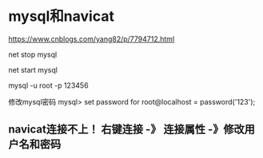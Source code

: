 # mysql和navicat

https://www.cnblogs.com/yang82/p/7794712.html

net stop mysql

net start mysql

mysql -u root -p 123456

修改mysql密码 mysql> set password for root@localhost = password('123'); 



## navicat连接不上！ 右键连接 -》 连接属性 -》修改用户名和密码

